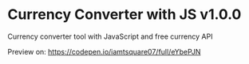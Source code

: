 # Currency Converter with JS v1.0.0
Currency converter tool with JavaScript and free currency API

Preview on: https://codepen.io/iamtsquare07/full/eYbePJN
